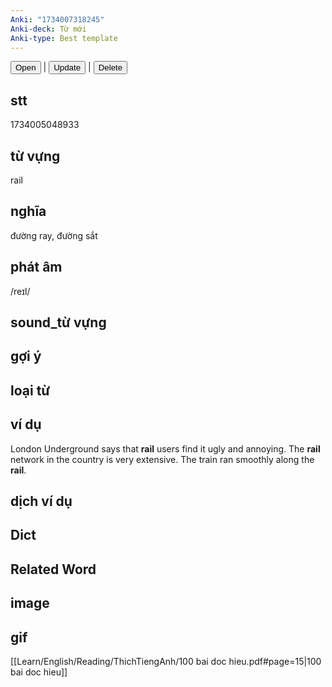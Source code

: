 ```yaml
---
Anki: "1734007318245"
Anki-deck: Từ mới
Anki-type: Best template
---
```

<button class="anki-btn-open">Open</button> | <button class="anki-btn-update">Update</button> | <button class="anki-btn-delete">Delete</button>

## stt
1734005048933
## từ vựng
rail
## nghĩa
đường ray, đường sắt
## phát âm
/reɪl/

## sound_từ vựng

## gợi ý

## loại từ

## ví dụ
London Underground says that **rail** users find it ugly and annoying.
The **rail** network in the country is very extensive.
The train ran smoothly along the **rail**.
## dịch ví dụ

## Dict

## Related Word

## image

## gif
[[Learn/English/Reading/ThichTiengAnh/100 bai doc hieu.pdf#page=15|100 bai doc hieu]]